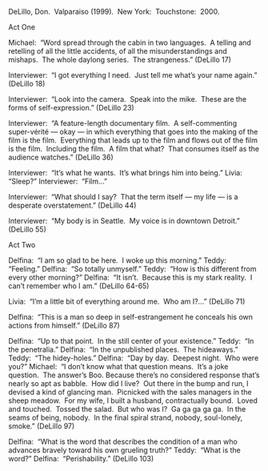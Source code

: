 DeLillo, Don.  Valparaiso (1999).  New York:  Touchstone:  2000.

Act One

Michael:  “Word spread through the cabin in two languages.  A telling and retelling of all the little accidents, of all the misunderstandings and mishaps.  The whole daylong series.  The strangeness.” (DeLillo 17)

Interviewer:  “I got everything I need.  Just tell me what’s your name again.” (DeLillo 18)

Interviewer:  “Look into the camera.  Speak into the mike.  These are the forms of self-expression.” (DeLillo 23)

Interviewer:  “A feature-length documentary film.  A self-commenting super-vérité — okay — in which everything that goes into the making of the film is the film.  Everything that leads up to the film and flows out of the film is the film.  Including the film.  A film that what?  That consumes itself as the audience watches.” (DeLillo 36)

Interviewer:  “It’s what he wants.  It’s what brings him into being.”
Livia:  “Sleep?”
Interviewer:  “Film...”

Interviewer:  “What should I say?  That the term itself — my life — is a desperate overstatement.” (DeLillo 44)

Interviewer:  “My body is in Seattle.  My voice is in downtown Detroit.” (DeLillo 55)

Act Two

Delfina:  “I am so glad to be here.  I woke up this morning.”
Teddy:  “Feeling.”
Delfina:  “So totally unmyself.”
Teddy:  “How is this different from every other morning?”
Delfina:  “It isn’t.  Because this is my stark reality.  I can’t remember who I am.” (DeLillo 64-65)

Livia:  “I’m a little bit of everything around me.  Who am I?...” (DeLillo 71)

Delfina:  “This is a man so deep in self-estrangement he conceals his own actions from himself.” (DeLillo 87)

Delfina:  “Up to that point.  In the still center of your existence.”
Teddy:  “In the penetralia.”
Delfina:  “In the unpublished places.  The hideaways.”
Teddy:  “The hidey-holes.”
Delfina:  “Day by day.  Deepest night.  Who were you?”
Michael:  “I don’t know what that question means.  It’s a joke question.  The answer’s Boo. Because there’s no considered response that’s nearly so apt as babble.  How did I live?  Out there in the bump and run, I devised a kind of glancing man.  Picnicked with the sales managers in the sheep meadow.  For my wife, I built a husband, contractually bound.  Loved and touched.  Tossed the salad.  But who was I?  Ga ga ga ga ga.  In the seams of being, nobody.  In the final spiral strand, nobody, soul-lonely, smoke.” (DeLillo 97)

Delfina:  “What is the word that describes the condition of a man who advances bravely toward his own grueling truth?”
Teddy:  “What is the word?”
Delfina:  “Perishability.” (DeLillo 103)
